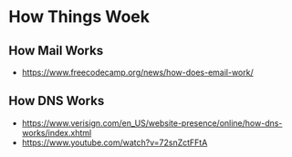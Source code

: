 # How Things Woek

## How Mail Works
* https://www.freecodecamp.org/news/how-does-email-work/

## How DNS Works
* https://www.verisign.com/en_US/website-presence/online/how-dns-works/index.xhtml
* https://www.youtube.com/watch?v=72snZctFFtA

 

